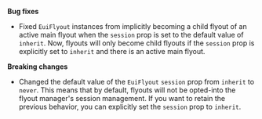**Bug fixes**
- Fixed `EuiFlyout` instances from implicitly becoming a child flyout of an active main flyout when the `session` prop is set to the default value of `inherit`. Now, flyouts will only become child flyouts if the `session` prop is explicitly set to `inherit` and there is an active main flyout.

**Breaking changes**
- Changed the default value of the `EuiFlyout` `session` prop from `inherit` to `never`. This means that by default, flyouts will not be opted-into the flyout manager's session management. If you want to retain the previous behavior, you can explicitly set the `session` prop to `inherit`.
